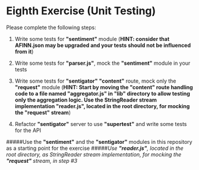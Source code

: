 Eighth Exercise (Unit Testing)
=================================================

Please complete the following steps:

1. Write some tests for **"sentiment"** module (**HINT: consider that AFINN.json may be upgraded and your tests should not be influenced from it**)

2. Write some tests for **"parser.js"**, mock the **"sentiment"** module in your tests

3. Write some tests for **"sentigator"** **"content"** route, mock only the **"request"** module (**HINT: Start by moving the **"content"** route handling code to a file named **"aggregator.js"** in **"lib"** directory to allow testing only the aggregation logic. Use the StringReader stream implementation **"reader.js"**, located in the root directory, for mocking the **"request"** stream**)

4. Refactor **"sentigator"** server to use **"supertest"** and write some tests for the API

#####Use the **"sentiment"** and the **"sentigator"** modules in this repository as a starting point for the exercise
#####*Use **"reader.js"**, located in the root directory, as StringReader stream implementation, for mocking the **"request"** stream, in step #3*